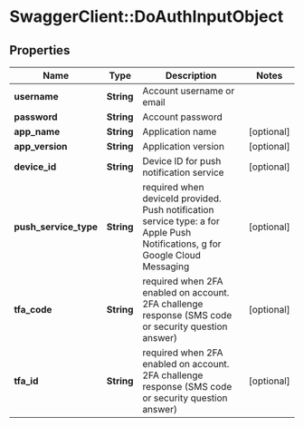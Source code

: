 # SwaggerClient::DoAuthInputObject

## Properties
Name | Type | Description | Notes
------------ | ------------- | ------------- | -------------
**username** | **String** | Account username or email | 
**password** | **String** | Account password | 
**app_name** | **String** | Application name | [optional] 
**app_version** | **String** | Application version | [optional] 
**device_id** | **String** | Device ID for push notification service | [optional] 
**push_service_type** | **String** | required when deviceId provided. Push notification service type: a for Apple Push Notifications, g for Google Cloud Messaging | [optional] 
**tfa_code** | **String** | required when 2FA enabled on account. 2FA challenge response (SMS code or security question answer) | [optional] 
**tfa_id** | **String** | required when 2FA enabled on account. 2FA challenge response (SMS code or security question answer) | [optional] 


